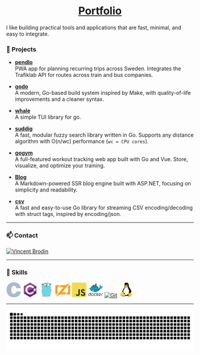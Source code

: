 <h1 align="center"><a href="https://vinbro.se">Portfolio</a></h1>

I like building practical tools and applications that are fast, minimal, and easy to integrate.

### 🚀 Projects

- [**pendlo**](https://github.com/VincentBrodin/pendlo)  
  PWA app for planning recurring trips across Sweden. Integrates the Trafiklab API for routes across train and bus companies.

- [**godo**](https://github.com/VincentBrodin/godo)  
  A modern, Go-based build system inspired by Make, with quality-of-life improvements and a cleaner syntax.

- [**whale**](https://github.com/VincentBrodin/whale)  
  A simple TUI library for go.

- [**suddig**](https://github.com/VincentBrodin/suddig)  
  A fast, modular fuzzy search library written in Go. Supports any distance algorithm with O(n/wc) performance (`wc = CPU cores`).

- [**gogym**](https://github.com/VincentBrodin/gogym)  
  A full-featured workout tracking web app built with Go and Vue. Store, visualize, and optimize your training.

- [**Blog**](https://github.com/VincentBrodin/blog)  
  A Markdown-powered SSR blog engine built with ASP.NET, focusing on simplicity and readability.
  
- [**csv**](https://github.com/VincentBrodin/csv)  
  A fast and easy-to-use Go library for streaming CSV encoding/decoding with struct tags, inspired by encoding/json.

---

### 📫 Contact

<p align="left">
  <a href="https://linkedin.com/in/vincent-brodin-820051242" target="_blank">
    <img align="center" src="https://raw.githubusercontent.com/rahuldkjain/github-profile-readme-generator/master/src/images/icons/Social/linked-in-alt.svg" alt="Vincent Brodin" height="30" width="40" />
  </a>
</p>

---

### 🧰 Skills

<p align="left">
  <a href="https://www.cprogramming.com/" target="_blank"><img src="https://raw.githubusercontent.com/devicons/devicon/master/icons/c/c-original.svg" alt="C" width="40" height="40"/></a>
  <a href="https://www.w3schools.com/cs/" target="_blank"><img src="https://raw.githubusercontent.com/devicons/devicon/master/icons/csharp/csharp-original.svg" alt="C#" width="40" height="40"/></a>
  <a href="https://golang.org" target="_blank"><img src="https://raw.githubusercontent.com/devicons/devicon/master/icons/go/go-original.svg" alt="Go" width="40" height="40"/></a>
  <a href="https://ziglang.org/" target="_blank"><img src="https://raw.githubusercontent.com/devicons/devicon/master/icons/zig/zig-original.svg" alt="Zig" width="40" height="40"/></a>
  <a href="https://developer.mozilla.org/en-US/docs/Web/JavaScript" target="_blank"><img src="https://raw.githubusercontent.com/devicons/devicon/master/icons/javascript/javascript-original.svg" alt="JavaScript" width="40" height="40"/></a>
  <a href="https://www.docker.com/" target="_blank"><img src="https://raw.githubusercontent.com/devicons/devicon/master/icons/docker/docker-original-wordmark.svg" alt="Docker" width="40" height="40"/></a>
  <a href="https://git-scm.com/" target="_blank"><img src="https://www.vectorlogo.zone/logos/git-scm/git-scm-icon.svg" alt="Git" width="40" height="40"/></a>
  <a href="https://www.linux.org/" target="_blank"><img src="https://raw.githubusercontent.com/devicons/devicon/master/icons/linux/linux-original.svg" alt="Linux" width="40" height="40"/></a>
</p>

---

<p align="center">
  <img src="https://raw.githubusercontent.com/VincentBrodin/VincentBrodin/output/snake.svg" alt="Snake animation" />
</p>
